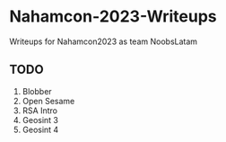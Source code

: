 # Nahamcon-2023-Writeups
Writeups for Nahamcon2023 as team NoobsLatam



## TODO
1.  Blobber
2.  Open Sesame
3.  RSA Intro
4.  Geosint 3
5.  Geosint 4

